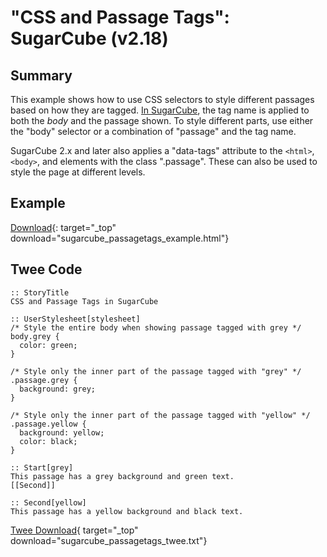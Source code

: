 # "CSS and Passage Tags": SugarCube (v2.18)

## Summary

This example shows how to use CSS selectors to style different passages based on how they are tagged. [In SugarCube](http://www.motoslave.net/sugarcube/2/docs/css.html), the tag name is applied to both the *body* and the passage shown. To style different parts, use either the "body" selector or a combination of "passage" and the tag name.

SugarCube 2.x and later also applies a "data-tags" attribute to the `<html>`, `<body>`, and elements with the class ".passage". These can also be used to style the page at different levels.

## Example

[Download](sugarcube_passagetags_example.html){: target="_top" download="sugarcube_passagetags_example.html"}

## Twee Code

```twee
:: StoryTitle
CSS and Passage Tags in SugarCube

:: UserStylesheet[stylesheet]
/* Style the entire body when showing passage tagged with grey */
body.grey {
  color: green;
}

/* Style only the inner part of the passage tagged with "grey" */
.passage.grey {
  background: grey;
}

/* Style only the inner part of the passage tagged with "yellow" */
.passage.yellow {
  background: yellow;
  color: black;
}

:: Start[grey]
This passage has a grey background and green text.
[[Second]]

:: Second[yellow]
This passage has a yellow background and black text.

```

[Twee Download](sugarcube_passagetags_twee.txt){ target="_top" download="sugarcube_passagetags_twee.txt"}
